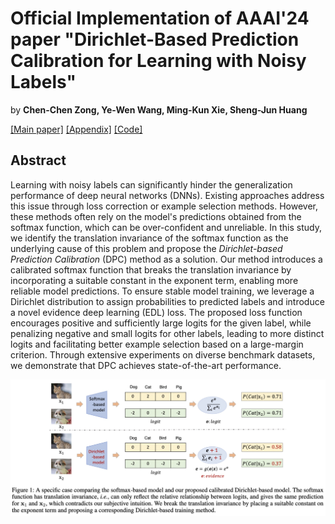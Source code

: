 # Official Implementation of AAAI'24 paper "Dirichlet-Based Prediction Calibration for Learning with Noisy Labels"

by **Chen-Chen Zong, Ye-Wen Wang, Ming-Kun Xie, Sheng-Jun Huang**

[[Main paper]](https://github.com/chenchenzong/DPC/blob/main/AAAI2024_DPC_main-paper.pdf) [[Appendix]](https://github.com/chenchenzong/DPC/blob/main/AAAI2024_DPC_appendix.pdf) [[Code]](https://github.com/chenchenzong/DPC/blob/main/AAAI2024_DPC_code/README.md)

## Abstract

Learning with noisy labels can significantly hinder the generalization performance of deep neural networks (DNNs). Existing approaches address this issue through loss correction or example selection methods. However, these methods often rely on the model's predictions obtained from the softmax function, which can be over-confident and unreliable. In this study, we identify the translation invariance of the softmax function as the underlying cause of this problem and propose the *Dirichlet-based Prediction Calibration* (DPC) method as a solution. Our method introduces a calibrated softmax function that breaks the translation invariance by incorporating a suitable constant in the exponent term, enabling more reliable model predictions. To ensure stable model training, we leverage a Dirichlet distribution to assign probabilities to predicted labels and introduce a novel evidence deep learning (EDL) loss. The proposed loss function encourages positive and sufficiently large logits for the given label, while penalizing negative and small logits for other labels, leading to more distinct logits and facilitating better example selection based on a large-margin criterion. Through extensive experiments on diverse benchmark datasets, we demonstrate that DPC achieves state-of-the-art performance.

![DPC_illustration](AAAI2024_DPC_illustration.jpg "DPC_illustration")


